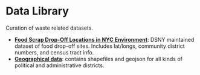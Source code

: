 # Data Library
Curation of waste related datasets.

+ **[Food Scrap Drop-Off Locations in NYC Environment](https://data.cityofnewyork.us/Environment/Food-Scrap-Drop-Off-Locations-in-NYC/if26-z6xq)**: DSNY maintained dataset of food drop-off sites. Includes lat/longs, community district numbers, and census tract info. 
+ **[Geographical data](https://www1.nyc.gov/site/planning/data-maps/open-data/districts-download-metadata.page)**: contains shapefiles and geojson for all kinds of political and administrative districts. 